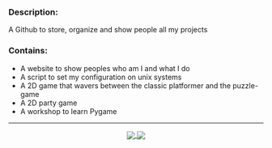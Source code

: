 ### Description:
A Github to store, organize and show people all my projects

### Contains:
- A website to show peoples who am I and what I do
- A script to set my configuration on unix systems
- A 2D game that wavers between the classic platformer and the puzzle-game
- A 2D party game
- A workshop to learn Pygame

___
<p align="center">
  <a href="https://youtu.be/dQw4w9WgXcQ">
    <img align="center" src="https://github-readme-stats.vercel.app/api?username=serapagranchosepi&cache_seconds=1800&theme=outrun&title_color=8080ff&text_color=ff1aff&icon_color=8080ff&hide=prs,issues&show_icons=true&line_height=30&hide_border=true&border_radius=0"/>
  </a>
  <a href="https://youtu.be/dQw4w9WgXcQ">
    <img align="center" src="https://github-readme-stats.vercel.app/api/top-langs/?username=serapagranchosepi&cache_seconds=1800&layout=compact&card_width=255&theme=outrun&title_color=8080ff&text_color=ff1aff&icon_color=8080ff&hide_border=true&hide=hlsl,shaderlab,objective-c%2B%2B&border_radius=0"/>
  </a>
</p>
